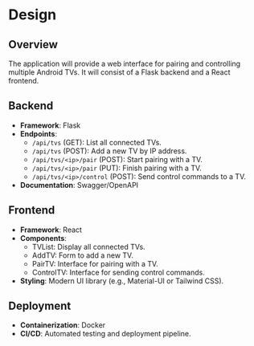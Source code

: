 # Design

## Overview
The application will provide a web interface for pairing and controlling multiple Android TVs. It will consist of a Flask backend and a React frontend.

## Backend
- **Framework**: Flask
- **Endpoints**:
  - `/api/tvs` (GET): List all connected TVs.
  - `/api/tvs` (POST): Add a new TV by IP address.
  - `/api/tvs/<ip>/pair` (POST): Start pairing with a TV.
  - `/api/tvs/<ip>/pair` (PUT): Finish pairing with a TV.
  - `/api/tvs/<ip>/control` (POST): Send control commands to a TV.
- **Documentation**: Swagger/OpenAPI

## Frontend
- **Framework**: React
- **Components**:
  - TVList: Display all connected TVs.
  - AddTV: Form to add a new TV.
  - PairTV: Interface for pairing with a TV.
  - ControlTV: Interface for sending control commands.
- **Styling**: Modern UI library (e.g., Material-UI or Tailwind CSS).

## Deployment
- **Containerization**: Docker
- **CI/CD**: Automated testing and deployment pipeline.